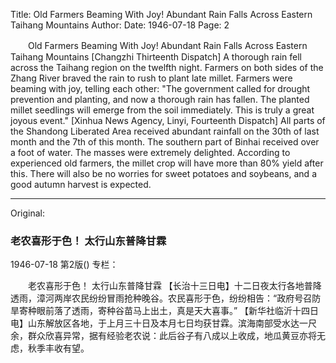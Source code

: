 Title: Old Farmers Beaming With Joy! Abundant Rain Falls Across Eastern Taihang Mountains
Author:
Date: 1946-07-18
Page: 2

　　Old Farmers Beaming With Joy!
    Abundant Rain Falls Across Eastern Taihang Mountains
    [Changzhi Thirteenth Dispatch] A thorough rain fell across the Taihang region on the twelfth night. Farmers on both sides of the Zhang River braved the rain to rush to plant late millet. Farmers were beaming with joy, telling each other: "The government called for drought prevention and planting, and now a thorough rain has fallen. The planted millet seedlings will emerge from the soil immediately. This is truly a great joyous event."
    [Xinhua News Agency, Linyi, Fourteenth Dispatch] All parts of the Shandong Liberated Area received abundant rainfall on the 30th of last month and the 7th of this month. The southern part of Binhai received over a foot of water. The masses were extremely delighted. According to experienced old farmers, the millet crop will have more than 80% yield after this. There will also be no worries for sweet potatoes and soybeans, and a good autumn harvest is expected.



<hr /> 

Original: 


### 老农喜形于色！  太行山东普降甘霖

1946-07-18
第2版()
专栏：

　　老农喜形于色！
    太行山东普降甘霖
    【长治十三日电】十二日夜太行各地普降透雨，漳河两岸农民纷纷冒雨抢种晚谷。农民喜形于色，纷纷相告：“政府号召防旱寄种眼前落了透雨，寄种谷苗马上出土，真是天大喜事。”
    【新华社临沂十四日电】山东解放区各地，于上月三十日及本月七日均获甘霖。滨海南部受水达一尺余，群众欣喜异常，据有经验老农说：此后谷子有八成以上收成，地瓜黄豆亦将无虑，秋季丰收有望。
